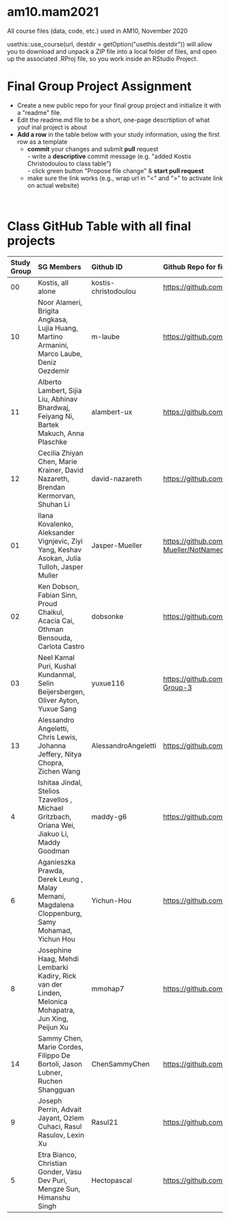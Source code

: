 # am10.mam2021

All course files (data, code, etc.) used in AM10, November 2020

usethis::use_course(url, destdir = getOption("usethis.destdir")) will allow you to download and unpack a ZIP file into a local folder of files, and open up the associated .RProj file, so you work inside an RStudio Project.

# Final Group Project Assignment

- Create a new public repo for your final group project and initialize it with a "readme" file. 
- Edit the readme.md file to be a short, one-page descrtiption of what youf inal project is about
- **Add a row** in the table below with your study information, using the first row as a template
    - **commit** your changes and submit **pull** request   
            - write a **descriptive** commit message (e.g. "added Kostis Christodoulou to class table")  
            - click green button "Propose file change" & **start pull request**
    - make sure the link works (e.g., wrap url in "<" and ">" to activate link on actual website)  
<br>

# Class GitHub Table with all final projects

| Study Group   | SG Members           |Github ID                      |Github Repo for final project        | URL address for final project       |Date Added     |  
|:--------------|:---------------------|:------------------------------------------------------|:-----------------------|:-------------------------------------|:-----------------------| 
| 00     | Kostis, all alone |kostis-christodoulou   |<https://github.com/kostis-christodoulou/am10.mam2021>        | <https://kchristodoulou.shinyapps.io/portfolio_capm_dashboard/>        |2020-10-31 |
| 10     | Noor Alameri, Brigita Angkasa, Lujia Huang, Martino Armanini, Marco Laube, Deniz Oezdemir | m-laube  |<https://github.com/m-laube/am10.sg10>        | <N/A>        |2020-11-11 |
| 11     | Alberto Lambert, Sijia Liu, Abhinav Bhardwaj, Feiyang Ni, Bartek Makuch, Anna Plaschke |alambert-ux   |<https://github.com/alambert-ux/AM10_SG11>        | <N/A>        |2020-11-10 |
| 12     |Cecilia Zhiyan Chen, Marie Krainer, David Nazareth, Brendan Kermorvan, Shuhan Li |david-nazareth |<https://github.com/david-nazareth/AM10_SG12>|<N/A>     | 2020-11-11 |
| 01     |Ilana Kovalenko, Aleksander Vignjevic, Ziyi Yang, Keshav Asokan, Julia Tulloh, Jasper Muller |Jasper-Mueller |<https://github.com/Jasper-Mueller/NotNamedGroup1ForNothing>|<N/A>     | 2020-11-11 |
| 02     |Ken Dobson, Fabian Sinn, Proud Chaikul, Acacia Cai, Othman Bensouda, Carlota Castro |dobsonke |<https://github.com/dobsonke/dataVizProject>| <N/A>     | 2020-11-11 |
| 03     |Neel Kamal Puri, Kushal Kundanmal, Selin Beijersbergen, Oliver Ayton, Yuxue Sang |yuxue116 |<https://github.com/yuxue116/AM10-Final-Project---Group-3>| <N/A>     | 2020-11-11 |
| 13     |Alessandro Angeletti, Chris Lewis, Johanna Jeffery, Nitya Chopra, Zichen Wang |AlessandroAngeletti |https://github.com/AlessandroAngeletti/DataVizProject|<N/A>     |13/11/2020 |
| 4     |Ishitaa Jindal, Stelios Tzavellos , Michael Gritzbach, Oriana Wei, Jiakuo Li, Maddy Goodman| maddy-g6 |https://github.com/maddy-g6/group4-am10-final-proj|<N/A>     |13/11/2020 |
| 6     |Aganieszka Prawda, Derek Leung , Malay Memani, Magdalena Cloppenburg, Samy Mohamad, Yichun Hou| Yichun-Hou |https://github.com/Yichun-Hou/AM10_Group6|<N/A>     |14/11/2020 |
| 8     | Josephine Haag, Mehdi Lembarki Kadiry, Rick van der Linden, Melonica Mohapatra, Jun Xing, Peijun Xu | mmohap7 |<https://github.com/mmohap7/Study_Group_8>        | <N/A>        |2020-11-15 |
| 14     |Sammy Chen, Marie Cordes, Filippo De Bortoli, Jason Lubner, Ruchen Shangguan |ChenSammyChen |<https://github.com/ChenSammyChen/Group14_Final_Project>|<N/A>     |2020-11-16 |
| 9     |Joseph Perrin, Advait Jayant, Ozlem Cuhaci, Rasul Rasulov, Lexin Xu|Rasul21 |<https://github.com/Rasul21/Group_9_Final_Project>|<N/A>     |2020-11-16 |
| 5     |Etra Bianco, Christian Gonder, Vasu Dev Puri, Mengze Sun, Himanshu Singh|Hectopascal |<https://github.com/Hectopascal/AM10-Final-Project>|<N/A>     |2020-11-18 |
